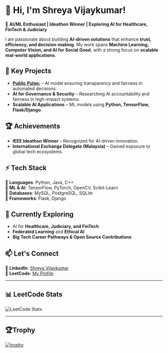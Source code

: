 # 👋 Hi, I'm Shreya Vijaykumar!

🚀 **AI/ML Enthusiast | Ideathon Winner | Exploring AI for Healthcare, FinTech & Judiciary**  

I am passionate about building **AI-driven solutions** that enhance **trust, efficiency, and decision-making**. My work spans **Machine Learning, Computer Vision, and AI for Social Good**, with a strong focus on **scalable real-world applications**.  

## 🔬 Key Projects  
- **[Public Pulse:](https://github.com/ShreyaVijaykumar/PublicPulse)** – AI model ensuring transparency and fairness in automated decisions.  
- **AI for Governance & Security** – Researching AI accountability and fairness in high-impact systems.  
- **Scalable AI Applications** –  ML models using **Python, TensorFlow, Flask/Django**.  

## 🏆 Achievements  
- **IEEE Ideathon Winner** – Recognized for AI-driven innovation.  
- **International Exchange Delegate (Malaysia)** – Gained exposure to global tech ecosystems.  
  

## ⚡ Tech Stack  
🔹 **Languages**: Python, Java, C++  
🔹 **ML & AI**: TensorFlow, PyTorch, OpenCV, Scikit-Learn  
🔹 **Databases**: MySQL, PostgreSQL, SQLite  
🔹 **Frameworks**: Flask, Django    


## 🌱 Currently Exploring  
- AI for **Healthcare, Judiciary, and FinTech**  
- **Federated Learning** and **Ethical AI**  
- **Big Tech Career Pathways & Open Source Contributions**  


## 📫 Let's Connect  
🔹 **LinkedIn**: [Shreya Vijaykumar](https://www.linkedin.com/in/shreya-vijaykumar-1b5855289)  
🔹 **LeetCode**: [My Profile](https://leetcode.com/u/shreyavj_05/)  

---

## 📊 LeetCode Stats
![LeetCode Stats](https://leetcard.jacoblin.cool/shreyavj_05)

---
## 🏆Trophy
[![trophy](https://github-profile-trophy.vercel.app/?username=ShreyaVijaykumar&theme=onedark&row=2&column=3)](https://github.com/ryo-ma/github-profile-trophy)


